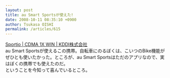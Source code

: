 ```yaml
---
layout: post
title: au Smart Sportsが使えた!
date: 2008-10-11 08:35:10 +0900
author: Tsukasa OISHI
permalink: /articles/615
---
```



[Sportio | CDMA 1X WIN | KDDI株式会社](http://www.au.kddi.com/seihin/ichiran/cdma1x_win/sportio/index.html)  
au Smart Sportsが使えるこの携帯。自転車にのるぼくは、こいつのBike機能がぜひとも使いたかった。ところが、au Smart Sportsはただのアプリなので、実はぼくの携帯でも使えたのだ。  
ということを今知って喜んでいるところ。  

